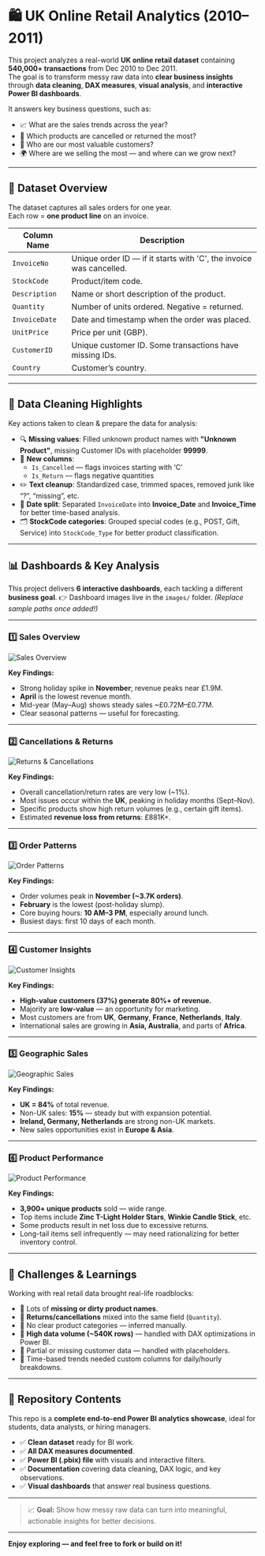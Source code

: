 # 🛍️ UK Online Retail Analytics (2010–2011)

This project analyzes a real-world **UK online retail dataset** containing **540,000+ transactions** from Dec 2010 to Dec 2011.  
The goal is to transform messy raw data into **clear business insights** through **data cleaning**, **DAX measures**, **visual analysis**, and **interactive Power BI dashboards**.

It answers key business questions, such as:
- 📈 What are the sales trends across the year?
- 🔄 Which products are cancelled or returned the most?
- 👥 Who are our most valuable customers?
- 🌍 Where are we selling the most — and where can we grow next?

---

## 📂 Dataset Overview

The dataset captures all sales orders for one year.  
Each row = **one product line** on an invoice.

| Column Name     | Description                                                                          |
|-----------------|--------------------------------------------------------------------------------------|
| `InvoiceNo`     | Unique order ID — if it starts with 'C', the invoice was cancelled.                  |
| `StockCode`     | Product/item code.                                                                   |
| `Description`   | Name or short description of the product.                                            |
| `Quantity`      | Number of units ordered. Negative = returned.                                        |
| `InvoiceDate`   | Date and timestamp when the order was placed.                                        |
| `UnitPrice`     | Price per unit (GBP).                                                                |
| `CustomerID`    | Unique customer ID. Some transactions have missing IDs.                              |
| `Country`       | Customer’s country.                                                                  |

---

## 🧹 Data Cleaning Highlights

Key actions taken to clean & prepare the data for analysis:

- 🔍 **Missing values**: Filled unknown product names with **"Unknown Product"**, missing Customer IDs with placeholder **99999**.
- 📌 **New columns**:
  - `Is_Cancelled` — flags invoices starting with ‘C’
  - `Is_Return` — flags negative quantities
- ✏️ **Text cleanup**: Standardized case, trimmed spaces, removed junk like “?”, “missing”, etc.
- 📅 **Date split**: Separated `InvoiceDate` into **Invoice_Date** and **Invoice_Time** for better time-based analysis.
- 🗂️ **StockCode categories**: Grouped special codes (e.g., POST, Gift, Service) into `StockCode_Type` for better product classification.

---

## 📊 Dashboards & Key Analysis

This project delivers **6 interactive dashboards**, each tackling a different **business goal**.
👉 Dashboard images live in the `images/` folder. *(Replace sample paths once added!)*

---

### 1️⃣ Sales Overview
![Sales Overview](Dashboards/Sales-Overview.png)

**Key Findings:**
- Strong holiday spike in **November**; revenue peaks near £1.9M.
- **April** is the lowest revenue month.
- Mid-year (May–Aug) shows steady sales ~£0.72M–£0.77M.
- Clear seasonal patterns — useful for forecasting.

---

### 2️⃣ Cancellations & Returns
![Returns & Cancellations](images/returns-cancellations.png)

**Key Findings:**
- Overall cancellation/return rates are very low (~1%).
- Most issues occur within the **UK**, peaking in holiday months (Sept–Nov).
- Specific products show high return volumes (e.g., certain gift items).
- Estimated **revenue loss from returns**: £881K+.

---

### 3️⃣ Order Patterns
![Order Patterns](images/order-patterns.png)

**Key Findings:**
- Order volumes peak in **November (~3.7K orders)**.
- **February** is the lowest (post-holiday slump).
- Core buying hours: **10 AM–3 PM**, especially around lunch.
- Busiest days: first 10 days of each month.

---

### 4️⃣ Customer Insights
![Customer Insights](images/customer-insights.png)

**Key Findings:**
- **High-value customers (37%) generate 80%+ of revenue.**
- Majority are **low-value** — an opportunity for marketing.
- Most customers are from **UK**, **Germany**, **France**, **Netherlands**, **Italy**.
- International sales are growing in **Asia, Australia**, and parts of **Africa**.

---

### 5️⃣ Geographic Sales
![Geographic Sales](images/geographic-sales.png)

**Key Findings:**
- **UK = 84%** of total revenue.
- Non-UK sales: **15%** — steady but with expansion potential.
- **Ireland, Germany, Netherlands** are strong non-UK markets.
- New sales opportunities exist in **Europe & Asia**.

---

### 6️⃣ Product Performance
![Product Performance](images/product-performance.png)

**Key Findings:**
- **3,900+ unique products** sold — wide range.
- Top items include **Zinc T-Light Holder Stars**, **Winkie Candle Stick**, etc.
- Some products result in net loss due to excessive returns.
- Long-tail items sell infrequently — may need rationalizing for better inventory control.

---

## 🚧 Challenges & Learnings

Working with real retail data brought real-life roadblocks:
- 📌 Lots of **missing or dirty product names**.
- 📌 **Returns/cancellations** mixed into the same field (`Quantity`).
- 📌 No clear product categories — inferred manually.
- 📌 **High data volume (~540K rows)** — handled with DAX optimizations in Power BI.
- 📌 Partial or missing customer data — handled with placeholders.
- 📌 Time-based trends needed custom columns for daily/hourly breakdowns.

---

## 📁 Repository Contents

This repo is a **complete end-to-end Power BI analytics showcase**, ideal for students, data analysts, or hiring managers.

- ✅ **Clean dataset** ready for BI work.
- ✅ **All DAX measures documented**.
- ✅ **Power BI (.pbix) file** with visuals and interactive filters.
- ✅ **Documentation** covering data cleaning, DAX logic, and key observations.
- ✅ **Visual dashboards** that answer real business questions.

---

> 📈 **Goal:** Show how messy raw data can turn into meaningful, actionable insights for better decisions.

---

**Enjoy exploring — and feel free to fork or build on it!**

